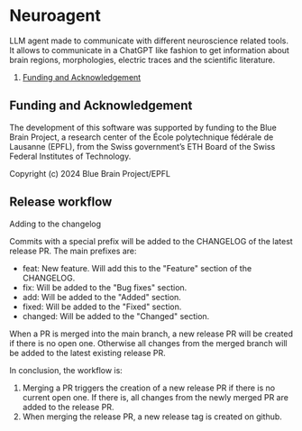 # Neuroagent

LLM agent made to communicate with different neuroscience related tools. It allows to communicate in a ChatGPT like fashion to get information about brain regions, morphologies, electric traces and the scientific literature.


1. [Funding and Acknowledgement](#funding-and-acknowledgement)

## Funding and Acknowledgement

The development of this software was supported by funding to the Blue Brain Project, a research center of the École polytechnique fédérale de Lausanne (EPFL), from the Swiss government’s ETH Board of the Swiss Federal Institutes of Technology.

Copyright (c) 2024 Blue Brain Project/EPFL

## Release workflow

Adding to the changelog 

Commits with a special prefix will be added to the CHANGELOG of the latest release PR.
The main prefixes are:
* feat: New feature. Will add this to the "Feature" section of the CHANGELOG.
* fix: Will be added to the "Bug fixes" section.
* add: Will be added to the "Added" section.
* fixed: Will be added to the "Fixed" section.
* changed: Will be added to the "Changed" section.

When a PR is merged into the main branch, a new release PR will be created if there is no open one. Otherwise all changes
from the merged branch will be added to the latest existing release PR.

In conclusion, the workflow is:
1. Merging a PR triggers the creation of a new release PR if there is no current open one. If there is, all changes from the newly merged PR are added to the release PR.
2. When merging the release PR, a new release tag is created on github.


